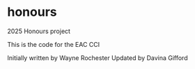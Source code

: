 # honours

2025 Honours project

This is the code for the EAC CCI

Initially written by Wayne Rochester Updated by Davina Gifford
